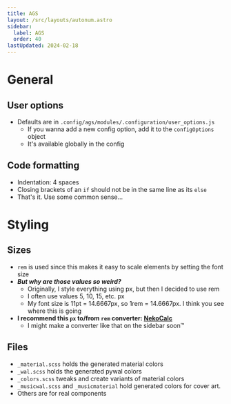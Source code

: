 ```yaml
---
title: AGS
layout: /src/layouts/autonum.astro
sidebar:
  label: AGS
  order: 40
lastUpdated: 2024-02-18
---
```


# General
## User options
- Defaults are in `.config/ags/modules/.configuration/user_options.js`
  - If you wanna add a new config option, add it to the `configOptions` object
  - It's available globally in the config

## Code formatting
- Indentation: 4 spaces
- Closing brackets of an `if` should not be in the same line as its `else`
- That's it. Use some common sense...

# Styling
## Sizes
- `rem` is used since this makes it easy to scale elements by setting the font size
- _**But why are those values so weird?**_
  - Originally, I style everything using px, but then I decided to use rem
  - I often use values 5, 10, 15, etc. px
  - My font size is 11pt = 14.6667px, so 1rem = 14.6667px. I think you see where this is going
- **I recommend this `px` to/from `rem` converter: [NekoCalc](https://nekocalc.com/px-to-rem-converter)**
  - I might make a converter like that on the sidebar soon™️

## Files
- `_material.scss` holds the generated material colors
- `_wal.scss` holds the generated pywal colors
- `_colors.scss` tweaks and create variants of material colors
- `_musicwal.scss` and `_musicmaterial` hold generated colors for cover art.
- Others are for real components
